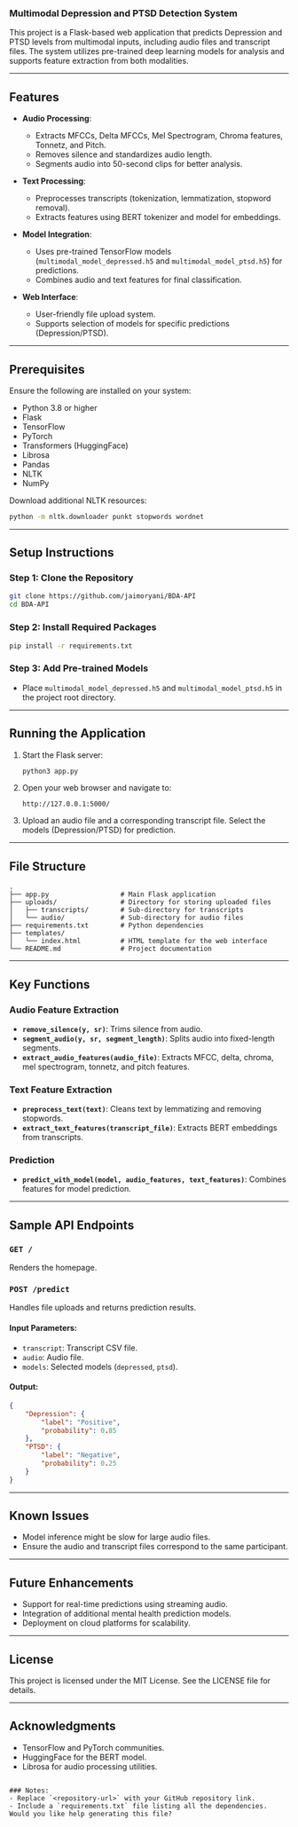 ### Multimodal Depression and PTSD Detection System

This project is a Flask-based web application that predicts Depression and PTSD levels from multimodal inputs, including audio files and transcript files. The system utilizes pre-trained deep learning models for analysis and supports feature extraction from both modalities.

---

## Features

- **Audio Processing**: 
  - Extracts MFCCs, Delta MFCCs, Mel Spectrogram, Chroma features, Tonnetz, and Pitch.
  - Removes silence and standardizes audio length.
  - Segments audio into 50-second clips for better analysis.

- **Text Processing**:
  - Preprocesses transcripts (tokenization, lemmatization, stopword removal).
  - Extracts features using BERT tokenizer and model for embeddings.

- **Model Integration**:
  - Uses pre-trained TensorFlow models (`multimodal_model_depressed.h5` and `multimodal_model_ptsd.h5`) for predictions.
  - Combines audio and text features for final classification.

- **Web Interface**:
  - User-friendly file upload system.
  - Supports selection of models for specific predictions (Depression/PTSD).

---

## Prerequisites

Ensure the following are installed on your system:
- Python 3.8 or higher
- Flask
- TensorFlow
- PyTorch
- Transformers (HuggingFace)
- Librosa
- Pandas
- NLTK
- NumPy

Download additional NLTK resources:
```bash
python -m nltk.downloader punkt stopwords wordnet
```

---

## Setup Instructions

### Step 1: Clone the Repository
```bash
git clone https://github.com/jaimoryani/BDA-API
cd BDA-API
```

### Step 2: Install Required Packages
```bash
pip install -r requirements.txt
```

### Step 3: Add Pre-trained Models
- Place `multimodal_model_depressed.h5` and `multimodal_model_ptsd.h5` in the project root directory.

---

## Running the Application

1. Start the Flask server:
   ```bash
   python3 app.py
   ```

2. Open your web browser and navigate to:
   ```
   http://127.0.0.1:5000/
   ```

3. Upload an audio file and a corresponding transcript file. Select the models (Depression/PTSD) for prediction.

---

## File Structure

```
.
├── app.py                  # Main Flask application
├── uploads/                # Directory for storing uploaded files
│   ├── transcripts/        # Sub-directory for transcripts
│   └── audio/              # Sub-directory for audio files
├── requirements.txt        # Python dependencies
├── templates/
│   └── index.html          # HTML template for the web interface
└── README.md               # Project documentation
```

---

## Key Functions

### Audio Feature Extraction
- **`remove_silence(y, sr)`**: Trims silence from audio.
- **`segment_audio(y, sr, segment_length)`**: Splits audio into fixed-length segments.
- **`extract_audio_features(audio_file)`**: Extracts MFCC, delta, chroma, mel spectrogram, tonnetz, and pitch features.

### Text Feature Extraction
- **`preprocess_text(text)`**: Cleans text by lemmatizing and removing stopwords.
- **`extract_text_features(transcript_file)`**: Extracts BERT embeddings from transcripts.

### Prediction
- **`predict_with_model(model, audio_features, text_features)`**: Combines features for model prediction.

---

## Sample API Endpoints

### `GET /`
Renders the homepage.

### `POST /predict`
Handles file uploads and returns prediction results.

#### Input Parameters:
- `transcript`: Transcript CSV file.
- `audio`: Audio file.
- `models`: Selected models (`depressed`, `ptsd`).

#### Output:
```json
{
    "Depression": {
        "label": "Positive",
        "probability": 0.85
    },
    "PTSD": {
        "label": "Negative",
        "probability": 0.25
    }
}
```

---

## Known Issues

- Model inference might be slow for large audio files.
- Ensure the audio and transcript files correspond to the same participant.

---

## Future Enhancements

- Support for real-time predictions using streaming audio.
- Integration of additional mental health prediction models.
- Deployment on cloud platforms for scalability.

---

## License

This project is licensed under the MIT License. See the LICENSE file for details.

---

## Acknowledgments

- TensorFlow and PyTorch communities.
- HuggingFace for the BERT model.
- Librosa for audio processing utilities.

```

### Notes:
- Replace `<repository-url>` with your GitHub repository link.
- Include a `requirements.txt` file listing all the dependencies. Would you like help generating this file?
